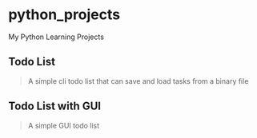 # python_projects
My Python Learning Projects
## Todo List
> A simple cli todo list that can save and load tasks from a binary file
## Todo List with GUI
> A simple GUI todo list